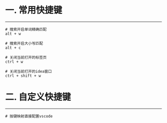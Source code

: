 # 一. 常用快捷键

---

```shell
# 搜索开启单词精确匹配
alt + w 

# 搜索开启大小写匹配
alt + c 

# 关闭当前打开的标签页
ctrl + w

# 关闭当前打开的idea窗口
ctrl + shift + w 
```





# 二. 自定义快捷键

---

```shell
# 按键映射直接配置vscode
```







